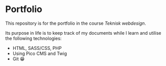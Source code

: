 # Portfolio

This repository is for the portfolio in the course *Teknisk webdesign*. 

Its purpose in life is to keep track of my documents while I learn and utilise the following technologies:
- HTML, SASS/CSS, PHP
- Using Pico CMS and Twig
- Git :grin:
